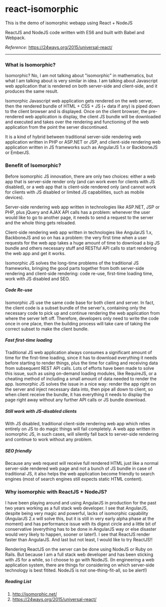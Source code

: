 # react-isomorphic

This is the demo of isomorphic webapp using React + NodeJS

ReactJS and NodeJS code written with ES6 and built with Babel and Webpack.

*Reference*: https://24ways.org/2015/universal-react/

---

### What is Isomorphic?

Isomorphic? No, I am not talking about "isomorphic" in mathematics, but what I am talking about is very similar in idea. I am talking about Javascript web application that is rendered on both server-side and client-side, and it produces the same result.

Isomorphic Javascript web application gets rendered on the web server, then the rendered bundle of HTML + CSS + JS (+ data if any) is piped down to the client browser and is displayed. Once on the client browser, the pre-rendered web application is display, the client JS bundle will be downloaded and executed and takes over the rendering and functioning of the web application from the point the server discontinued.

It is a kind of hybrid between traditional server-side rendering web application written in PHP or ASP.NET or JSP, and client-side rendering web application written in JS frameworks such as AngularJS 1.x or BackboneJS or EmberJS.

### Benefit of Isomorphic?

Before isomorphic JS innovation, there are only two choices: either a web app that is server-side render only (and can work even for clients with JS disabled), or a web app that is client-side rendered only (and cannot work for clients with JS disabled or limited JS capabilities, such as mobile devices).

Server-side rendering web app written in technologies like ASP.NET, JSP or PHP, plus jQuery and AJAX API calls has a problem: whenever the user would like to go to another page, it needs to send a request to the server and the whole thing gets reloaded.

Client-side rendering web app written in technologies like AngularJS 1.x, BackboneJS and so on has a problem: the very first time when a user requests for the web app takes a huge amount of time to download a big JS bundle and others necessary stuff and RESTful API calls to start rendering the web app and get it works.

Isomorphic JS solves the long-time problems of the traditional JS frameworks, bringing the good parts together from both server-side rendering and client-side rendering: code re-use, first-time loading time, work with JS disabled and SEO.

##### Code Re-use

Isomorphic JS use the same code base for both client and server. In fact, the client code is a subset bundle of the server's, containing only the necessary code to pick up and continue rendering the web application from where the server left off. Therefore, developers only need to write the code once in one place, then the building process will take care of taking the correct subset to make the client bundle.

##### Fast first-time loading

Traditional JS web application always consumes a significant amount of time for the first-time loading, since it has to download everything it needs before starting to render things, plus the time for calling and receiving data from subsequent REST API calls. Lots of efforts have been made to solve this issue, such as using on-demand loading modules, like RequireJS, or a cheating method of including a small amount of data needed to render the app. Isomorphic JS solves the issue in a nice way: render the app right on the server and inject necessary data into, then pipe all down to client, so when client receive the bundle, it has everything it needs to display the page right away without any further API calls or JS bundle download.

##### Still work with JS-disabled clients

With JS disabled, traditional client-side rendering web app which relies entirely on JS to do magic things will fail completely. A web app written in isomorphic JS, in such cases, will silently fall back to server-side rendering and continue to work without any problem.

##### SEO friendly

Because any web request will receive full rendered HTML just like a normal server-side rendered web page and not a bunch of JS bundle in case of traditional JS, it also helps the web application become friendly to search engines (most of search engines still expects static HTML content).

### Why isomorphic with ReactJS + NodeJS?

I have been playing around and using AngularJS in production for the past two years working as a full stack web developer. I see that AngularJS, despite being very magic and powerful, lacks of isomorphic capability (AngularJS 2.x will solve this, but it is still in very early alpha phase at the moment) and has performance issue with its digest circle and a little bit of conservative (everything has to be done in AngularJS way or else disaster would very likely to happen, sooner or later!). I see that ReactJS render faster than AngularJS. And last but not least, I would like to try ReactJS!!

Rendering ReactJS on the server can be done using NodeJS or Ruby on Rails. But because I am a full stack web developer and has been sticking with JS for a while, so I choose to go with NodeJS. (In engineering a web application system, there are things for considering on which server-side technology is best fitited. NodeJS is not one-thing-fit-all, so be alert!)

##### Reading List

1. http://isomorphic.net/
2. https://24ways.org/2015/universal-react/